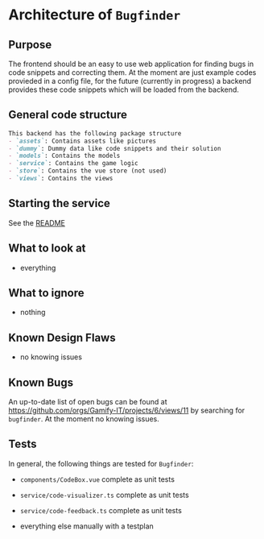 # Architecture of `Bugfinder`

## Purpose

The frontend should be an easy to use web application for finding bugs in code snippets and correcting them. At the moment are just example codes provieded in a config file, for the future (currently in progress) a backend provides these code snippets which will be loaded from the backend.

## General code structure

```md
This backend has the following package structure
- `assets`: Contains assets like pictures
- `dummy`: Dummy data like code snippets and their solution
- `models`: Contains the models
- `service`: Contains the game logic
- `store`: Contains the vue store (not used)
- `views`: Contains the views
```

## Starting the service

See the [README](https://github.com/Gamify-IT/bugfinder/blob/main/README.md)

## What to look at

- everything

## What to ignore

- nothing

## Known Design Flaws

- no knowing issues

## Known Bugs

An up-to-date list of open bugs can be found at <https://github.com/orgs/Gamify-IT/projects/6/views/11> by searching for `bugfinder`.
At the moment no knowing issues.

## Tests

In general, the following things are tested for `Bugfinder`:
- `components/CodeBox.vue` complete as unit tests
- `service/code-visualizer.ts` complete as unit tests
- `service/code-feedback.ts` complete as unit tests

- everything else manually with a testplan
